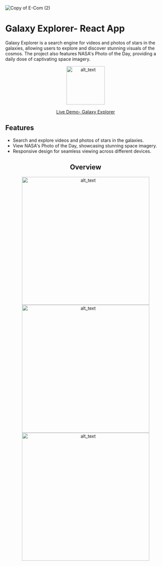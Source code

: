 ![Copy of E-Com (2)](https://github.com/Kricheli/Galaxy-Explorer/assets/100904506/4c8fda7c-ab13-4614-8e4f-8a9ed3846a29)

# Galaxy Explorer- React App

<p>
Galaxy Explorer is a search engine for videos and photos of stars in the galaxies, allowing users to explore and discover stunning visuals of the cosmos. The project also features NASA's Photo of the Day, providing a daily dose of captivating space imagery. 
 </p>

<div align="center">
    
[<img alt="alt_text" width="120px" src="https://github.com/Kricheli/Galaxy-Explorer/assets/100904506/48b30122-27f4-42e4-b5a6-d8529e8e5f2d" />]("https://exquisite-pixie-b9d288.netlify.app/")
 
[Live Demo- Galaxy Explorer](https://exquisite-pixie-b9d288.netlify.app/)
   </div>

## Features

- Search and explore videos and photos of stars in the galaxies.
- View NASA's Photo of the Day, showcasing stunning space imagery.
- Responsive design for seamless viewing across different devices.

<b></b>

<div align="center">

## Overview

 <img alt="alt_text" width="400px" src="https://github.com/Kricheli/Galaxy-Explorer/assets/100904506/6fad4232-e848-46a1-bcd5-99b226a07432" />
 <img alt="alt_text" width="400px" src="https://github.com/Kricheli/Galaxy-Explorer/assets/100904506/27c412d2-b696-4136-aa74-1e3d340b8f83" />
</div>
<div align="center">
 <img alt="alt_text" width="400px" src="https://github.com/Kricheli/Galaxy-Explorer/assets/100904506/aa3e7d5d-0314-4765-bc4d-2d5f1bc99b92" />
</div>
